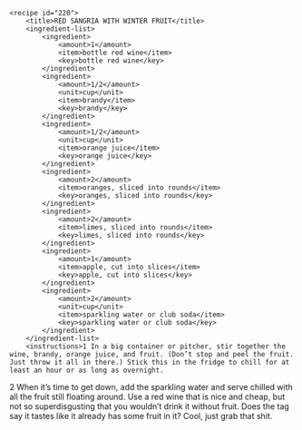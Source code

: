 <?xml version="1.0" encoding="UTF-8"?>
<!DOCTYPE gourmetDoc>
<gourmetDoc>

	<recipe id="220">
		<title>RED SANGRIA WITH WINTER FRUIT</title>
		<ingredient-list>
			<ingredient>
				<amount>1</amount>
				<item>bottle red wine</item>
				<key>bottle red wine</key>
			</ingredient>
			<ingredient>
				<amount>1/2</amount>
				<unit>cup</unit>
				<item>brandy</item>
				<key>brandy</key>
			</ingredient>
			<ingredient>
				<amount>1/2</amount>
				<unit>cup</unit>
				<item>orange juice</item>
				<key>orange juice</key>
			</ingredient>
			<ingredient>
				<amount>2</amount>
				<item>oranges, sliced into rounds</item>
				<key>oranges, sliced into rounds</key>
			</ingredient>
			<ingredient>
				<amount>2</amount>
				<item>limes, sliced into rounds</item>
				<key>limes, sliced into rounds</key>
			</ingredient>
			<ingredient>
				<amount>1</amount>
				<item>apple, cut into slices</item>
				<key>apple, cut into slices</key>
			</ingredient>
			<ingredient>
				<amount>2</amount>
				<unit>cup</unit>
				<item>sparkling water or club soda</item>
				<key>sparkling water or club soda</key>
			</ingredient>
		</ingredient-list>
		<instructions>1 In a big container or pitcher, stir together the wine, brandy, orange juice, and fruit. (Don’t stop and peel the fruit. Just throw it all in there.) Stick this in the fridge to chill for at least an hour or as long as overnight.
2 When it’s time to get down, add the sparkling water and serve chilled with all the fruit still floating around.</instructions>
		<modifications>Use a red wine that is nice and cheap, but not so superdisgusting that you wouldn’t drink it without fruit. Does the tag say it tastes like it already has some fruit in it? Cool, just grab that shit.</modifications>
	</recipe>

</gourmetDoc>